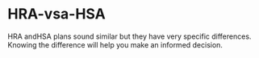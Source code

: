 # HRA-vsa-HSA
HRA andHSA plans sound similar but they have very specific differences. Knowing the difference will help you make an informed decision.
